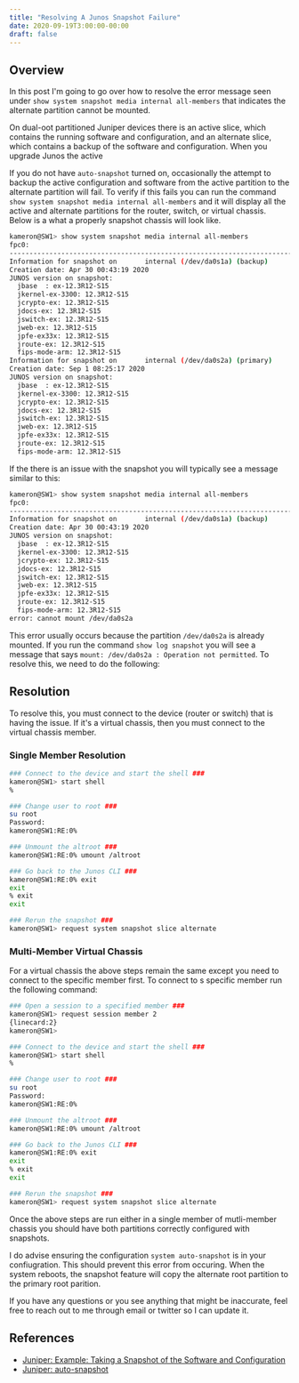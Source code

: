 ```yaml
---
title: "Resolving A Junos Snapshot Failure"
date: 2020-09-19T3:00:00-00:00
draft: false
---
```


## Overview

In this post I'm going to go over how to resolve the error message seen under `show system snapshot media internal all-members` that indicates the alternate partition cannot be mounted.

On dual-oot partitioned Juniper devices there is an active slice, which contains the running software and configuration, and an alternate slice, which contains a backup of the software and configuration. When you upgrade Junos the active

If you do not have `auto-snapshot` turned on, occasionally the attempt to backup the active configuration and software from the active partition to the alternate partition will fail. To verify if this fails you can run the command `show system snapshot media internal all-members` and it will display all the active and alternate partitions for the router, switch, or virtual chassis. Below is a what a properly snapshot chassis will look like.

```bash
kameron@SW1> show system snapshot media internal all-members
fpc0:
--------------------------------------------------------------------------
Information for snapshot on       internal (/dev/da0s1a) (backup)
Creation date: Apr 30 00:43:19 2020
JUNOS version on snapshot:
  jbase  : ex-12.3R12-S15
  jkernel-ex-3300: 12.3R12-S15
  jcrypto-ex: 12.3R12-S15
  jdocs-ex: 12.3R12-S15
  jswitch-ex: 12.3R12-S15
  jweb-ex: 12.3R12-S15
  jpfe-ex33x: 12.3R12-S15
  jroute-ex: 12.3R12-S15
  fips-mode-arm: 12.3R12-S15
Information for snapshot on       internal (/dev/da0s2a) (primary)
Creation date: Sep 1 08:25:17 2020
JUNOS version on snapshot:
  jbase  : ex-12.3R12-S15
  jkernel-ex-3300: 12.3R12-S15
  jcrypto-ex: 12.3R12-S15
  jdocs-ex: 12.3R12-S15
  jswitch-ex: 12.3R12-S15
  jweb-ex: 12.3R12-S15
  jpfe-ex33x: 12.3R12-S15
  jroute-ex: 12.3R12-S15
  fips-mode-arm: 12.3R12-S15
```

If the there is an issue with the snapshot you will typically see a message similar to this:

```bash
kameron@SW1> show system snapshot media internal all-members
fpc0:
--------------------------------------------------------------------------
Information for snapshot on       internal (/dev/da0s1a) (backup)
Creation date: Apr 30 00:43:19 2020
JUNOS version on snapshot:
  jbase  : ex-12.3R12-S15
  jkernel-ex-3300: 12.3R12-S15
  jcrypto-ex: 12.3R12-S15
  jdocs-ex: 12.3R12-S15
  jswitch-ex: 12.3R12-S15
  jweb-ex: 12.3R12-S15
  jpfe-ex33x: 12.3R12-S15
  jroute-ex: 12.3R12-S15
  fips-mode-arm: 12.3R12-S15
error: cannot mount /dev/da0s2a
```

This error usually occurs because the partition `/dev/da0s2a` is already mounted. If you run the command `show log snapshot` you will see a message that says `mount: /dev/da0s2a : Operation not permitted`. To resolve this, we need to do the following:

## Resolution

To resolve this, you must connect to the device (router or switch) that is having the issue. If it's a virtual chassis, then you must connect to the virtual chassis member.

### Single Member Resolution

```bash
### Connect to the device and start the shell ###
kameron@SW1> start shell
%

### Change user to root ###
su root
Password:
kameron@SW1:RE:0%

### Unmount the altroot ###
kameron@SW1:RE:0% umount /altroot

### Go back to the Junos CLI ###
kameron@SW1:RE:0% exit
exit
% exit
exit

### Rerun the snapshot ###
kameron@SW1> request system snapshot slice alternate
```

### Multi-Member Virtual Chassis

For a virtual chassis the above steps remain the same except you need to connect to the specific member first. To connect to s specific member run the following command:

```bash
### Open a session to a specified member ###
kameron@SW1> request session member 2
{linecard:2}
kameron@SW1>

### Connect to the device and start the shell ###
kameron@SW1> start shell
%

### Change user to root ###
su root
Password:
kameron@SW1:RE:0%

### Unmount the altroot ###
kameron@SW1:RE:0% umount /altroot

### Go back to the Junos CLI ###
kameron@SW1:RE:0% exit
exit
% exit
exit

### Rerun the snapshot ###
kameron@SW1> request system snapshot slice alternate
```

Once the above steps are run either in a single member of mutli-member chassis you should have both partitions correctly configured with snapshots.

I do advise ensuring the configuration `system auto-snapshot` is in your confiugration. This should prevent this error from occuring. When the system reboots, the snapshot feature will copy the alternate root partition to the primary root parition.

If you have any questions or you see anything that might be inaccurate, feel free to reach out to me through email or twitter so I can update it.

## References

* [Juniper: Example: Taking a Snapshot of the Software and Configuration](https://www.juniper.net/documentation/en_US/junos/topics/example/request-system-snapshot-scenarios.html)
* [Juniper: auto-snapshot](https://www.juniper.net/documentation//en_US/junos/topics/reference/configuration-statement/auto-snapshot-edit-system.html)
